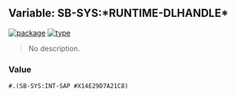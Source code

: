 ## Variable: SB-SYS:\*RUNTIME-DLHANDLE\*
[![package](https://img.shields.io/badge/Package-SB--SYS-5f9ea0.svg?style=social&colorA=999999)](../) [![type](https://img.shields.io/badge/Type-Variable-5f9ea0.svg?style=social&colorA=999999)](../#variable) 

> No description.

### Value
```
#.(SB-SYS:INT-SAP #X14E29D7A21C8)
```
